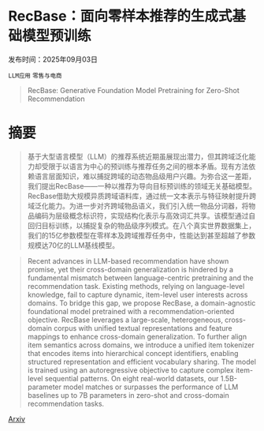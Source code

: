 # RecBase：面向零样本推荐的生成式基础模型预训练

发布时间：2025年09月03日

`LLM应用` `零售与电商`

> RecBase: Generative Foundation Model Pretraining for Zero-Shot Recommendation

# 摘要

> 基于大型语言模型（LLM）的推荐系统近期虽展现出潜力，但其跨域泛化能力却受限于以语言为中心的预训练与推荐任务之间的根本矛盾。现有方法依赖语言层面知识，难以捕捉跨域的动态物品级用户兴趣。为弥合这一差距，我们提出RecBase——一种以推荐为导向目标预训练的领域无关基础模型。RecBase借助大规模异质跨域语料库，通过统一文本表示与特征映射提升跨域泛化能力。为进一步对齐跨域物品语义，我们引入统一物品分词器，将物品编码为层级概念标识符，实现结构化表示与高效词汇共享。该模型通过自回归目标训练，以捕捉复杂的物品级序列模式。在八个真实世界数据集上，我们的15亿参数模型在零样本及跨域推荐任务中，性能达到甚至超越了参数规模达70亿的LLM基线模型。

> Recent advances in LLM-based recommendation have shown promise, yet their cross-domain generalization is hindered by a fundamental mismatch between language-centric pretraining and the recommendation task. Existing methods, relying on language-level knowledge, fail to capture dynamic, item-level user interests across domains. To bridge this gap, we propose RecBase, a domain-agnostic foundational model pretrained with a recommendation-oriented objective. RecBase leverages a large-scale, heterogeneous, cross-domain corpus with unified textual representations and feature mappings to enhance cross-domain generalization. To further align item semantics across domains, we introduce a unified item tokenizer that encodes items into hierarchical concept identifiers, enabling structured representation and efficient vocabulary sharing. The model is trained using an autoregressive objective to capture complex item-level sequential patterns. On eight real-world datasets, our 1.5B-parameter model matches or surpasses the performance of LLM baselines up to 7B parameters in zero-shot and cross-domain recommendation tasks.

[Arxiv](https://arxiv.org/abs/2509.03131)